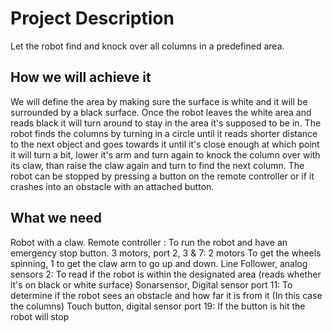 # Project Description
Let the robot find and knock over all columns in a predefined area.

## How we will achieve it
We will define the area by making sure the surface is white and it will be surrounded by a black surface. Once the robot leaves the white area and reads black it will turn around to stay in the area it's supposed to be in. The robot finds the columns by turning in a circle until it reads shorter distance to the next object and goes towards it until it's close enough at which point it will turn a bit, lower it's arm and turn again to knock the column over with its claw, than raise the claw again and turn to find the next column.
The robot can be stopped by pressing a button on the remote controller or if it crashes into an obstacle with an attached button.

## What we need
Robot with a claw.
Remote controller : To run the robot and have an emergency stop button.
3 motors, port 2, 3 & 7: 2 motors To get the wheels spinning, 1 to get the claw arm to go up and down.
Line Follower, analog sensors 2: To read if the robot is within the designated area (reads whether it's on black or white surface)
Sonarsensor, Digital sensor port 11: To determine if the robot sees an obstacle and how far it is from it (In this case the columns)
Touch button, digital sensor port 19: If the button is hit the robot will stop
